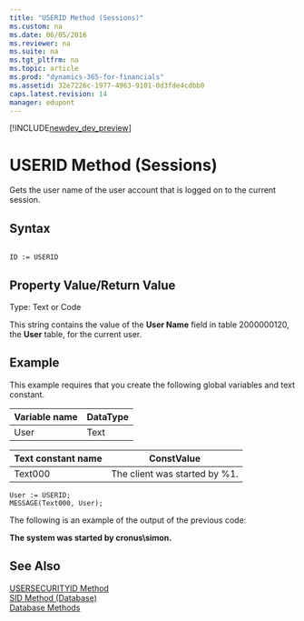 ```yaml
---
title: "USERID Method (Sessions)"
ms.custom: na
ms.date: 06/05/2016
ms.reviewer: na
ms.suite: na
ms.tgt_pltfrm: na
ms.topic: article
ms.prod: "dynamics-365-for-financials"
ms.assetid: 32e7226c-1977-4963-9101-0d3fde4cdbb0
caps.latest.revision: 14
manager: edupont
---
```


[!INCLUDE[newdev_dev_preview](../includes/newdev_dev_preview.md)]

# USERID Method (Sessions)
Gets the user name of the user account that is logged on to the current session.  
  
## Syntax  
  
```  
  
ID := USERID  
```  
  
## Property Value/Return Value  
 Type: Text or Code  
  
 This string contains the value of the **User Name** field in table 2000000120, the **User** table, for the current user.  
  
## Example  
 This example requires that you create the following global variables and text constant.  
  
|Variable name|DataType|  
|-------------------|--------------|  
|User|Text|  
  
|Text constant name|ConstValue|  
|------------------------|----------------|  
|Text000|The client was started by %1.|  
  
```  
User := USERID;  
MESSAGE(Text000, User);  
```  
  
 The following is an example of the output of the previous code:  
  
 **The system was started by cronus\\simon.**  
  
## See Also  
 [USERSECURITYID Method](devenv-USERSECURITYID-Method.md)   
 [SID Method \(Database\)](devenv-SID-Method-Database.md)   
 [Database Methods](devenv-database-methods.md)
